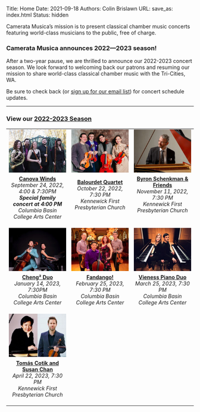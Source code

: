 Title: Home
Date: 2021-09-18
Authors: Colin Brislawn
URL:
save_as: index.html
Status: hidden

Camerata Musica’s mission is to present classical chamber music concerts featuring world-class musicians to the public, free of charge.

### Camerata Musica announces 2022—2023 season!

After a two-year pause, we are thrilled to announce our 2022-2023 concert season. We look forward to welcoming back our patrons and resuming our mission to share world-class classical chamber music with the Tri-Cities, WA.

Be sure to check back (or [sign up for our email list](http://eepurl.com/cD1Zvv)) for concert schedule updates.

---

### View our [2022-2023 Season]({filename}/pages/CurrentSeason.md)

<table>
<colgroup>
<col style="width: 33%"/>
<col style="width: 33%"/>
<col style="width: 33%"/>
</colgroup>
<tbody>
<tr class="odd">
<td style="text-align: center;"><a href="./canova-winds.html"><img alt="Canova Winds photo" src="/images/2022-2023/CanovaWinds-small.jpg"/></a></td>
<td style="text-align: center;"><a href="./balourdet-quartet.html"><img alt="Balourdet Quartet photo" src="/images/2022-2023/BalourdetQuartet-small.jpg"/></a></td>
<td style="text-align: center;"><a href="./byron-schenkman-2022.html"><img alt="Byron Schenkman at" src="/images/2022-2023/ByronSchenkman-small.jpg"/></a></td>
</tr>
<tr class="even">
<td style="text-align: center;"><strong><a href="./canova-winds.html">Canova Winds</a></strong><br/> <em>September 24, 2022, 4:00 &amp; 7:30PM</em><br/> <strong><em>Special family concert at 4:00 PM</em></strong><br/> <em>Columbia Basin College Arts Center</em><br/><br/></td>
<td style="text-align: center;"><strong><a href="./balourdet-quartet.html">Balourdet Quartet</a></strong><br/> <em>October 22, 2022, 7:30 PM</em><br/> <em>Kennewick First Presbyterian Church</em><br/> <br/><br/></td>
<td style="text-align: center;"><strong><a href="./byron-schenkman-2022.html">Byron Schenkman &amp; Friends</a></strong><br/> <em>November 11, 2022, 7:30 PM</em><br/> <em>Kennewick First Presbyterian Church</em><br/> <br/><br/></td>
</tr>
<tr class="odd">
<td style="text-align: center;"><a href="./Cheng-2-Duo.html"><img alt="Cheng² Duo, back to back" src="/images/2022-2023/Cheng2Duo-small.jpg"/></a></td>
<td style="text-align: center;"><a href="./fandango.html"><img alt="Fandango group photo" src="/images/2022-2023/Fandango-small.jpg"/></a></td>
<td style="text-align: center;"><a href="./vieness-piano-duo.html"><img alt="Vieness Piano Duo back to back at pianos" src="/images/2022-2023/VienessPianoDuo-small.jpg"/></a></td>
</tr>
<tr class="even">
<td style="text-align: center;"><strong><a href="./Cheng-2-Duo.html">Cheng² Duo</a></strong><br/> <em>January 14, 2023, 7:30PM</em><br/> <em>Columbia Basin College Arts Center</em><br/><br/></td>
<td style="text-align: center;"><strong><a href="./fandango.html">Fandango!</a></strong><br/> <em>February 25, 2023, 7:30 PM</em><br/> <em>Columbia Basin College Arts Center</em><br/><br/></td>
<td style="text-align: center;"><strong><a href="./vieness-piano-duo.html">Vieness Piano Duo</a></strong><br/> <em>March 25, 2023, 7:30 PM</em><br/> <em>Columbia Basin College Arts Center</em><br/><br/></td>
</tr>
<tr class="odd">
<td style="text-align: center;"><a href="./tomas-cotiksusan-chan.html"><img alt="Tomás Cotik and Susan Chan" src="/images/2022-2023/TomasCotikandSusanChan-small.jpg"/></a></td>
<td style="text-align: center;"></td>
<td style="text-align: center;"></td>
</tr>
<tr class="even">
<td style="text-align: center;"><strong><a href="./tomas-cotiksusan-chan.html">Tomás Cotik and Susan Chan</a></strong><br/> <em>April 22, 2023, 7:30 PM</em><br/> <em>Kennewick First Presbyterian Church</em><br/><br/></td>
<td style="text-align: center;"></td>
<td style="text-align: center;"></td>
</tr>
</tbody>
</table>

<!--
# Images as as <figures>
<figure>
    <a href="{filename}/2022-2023/CanovaWinds.md">
      <img src="/images/2022-2023/CanovaWinds-small.jpg" alt="Canova Winds photo">
    </a>
    <figcaption>
        Sat, September 24, 2022, 4:00 and 7:00 pm<br>
        <a href="https://goo.gl/maps/kNZ4DFSqJUNVorCE6">Columbia Basin College, Performing Arts Theatre</a>
    </figcaption>
</figure>

<figure>
    <a href="{filename}/2022-2023/BalourdetQuartet.md">
      <img src="/images/2022-2023/BalourdetQuartet-small.jpg" alt="Balourdet Quartet photo">
    </a>
    <figcaption>
    Sat, October 22, 2022, 7:30 PM <br>
    <a href="https://goo.gl/maps/quHQSkdBnScDHqh26">Kennewick First Presbyterian Church</a>
</figcaption>
</figure>

# Simple list of images

[![Byron Schenkman at](/images/2022-2023/ByronSchenkman-small.jpg)]({filename}/2022-2023/ByronSchenkman2022.md)
[![Cheng² Duo, back to back](/images/2022-2023/Cheng2Duo-small.jpg)]({filename}/2022-2023/Cheng2Duo.md)
[![Fandango group photo](/images/2022-2023/Fandango-small.jpg)]({filename}/2022-2023/Fandango.md)
[![Vieness Piano Duo back to back at pianos](/images/2022-2023/VienessPianoDuo-small.jpg)]({filename}/2022-2023/VienessPianoDuo.md)
[![Tomás Cotik and Susan Chan](/images/2022-2023/TomasCotikandSusanChan-small.jpg)]({filename}/2022-2023/TomasCotikandSusanChan.md)

-->

<!--
# Simple list of images
[![Tomás Cotik and Susan Chan](/images/2022-2023/TomasCotikandSusanChan-small.jpg)]({filename}/2022-2023/TomasCotikandSusanChan.md)
-->

<!--

---

### Camerata Update

This season’s concerts are scheduled for two different locations.  Some will take place in the [Performance Theatre at Columbia Basin College in Pasco](https://www.google.com/maps/place/CBC+Arts+Center,+Pasco,+WA+99301/@46.2508062,-119.1227316,19z/), while others will be held at [First Presbyterian Church in Kennewick](https://goo.gl/maps/quHQSkdBnScDHqh26).  We are very grateful to both institutions for welcoming us so warmly to their facilities.

We are extremely fortunate that Battelle, operator of Pacific Northwest National Laboratory, has donated its Steinway piano to Camerata.  Pianists on our series have played (and praised) this instrument since 1988 when Battelle originally purchased it for our use.  The piano will be located at Kennewick First Presbyterian Church.

 Information about each concert’s location will be included on this website, our Facebook page, next season’s flyers and posters, and our [announcement emails](http://eepurl.com/cD1Zvv), as well as on the reminder cards we send to [patrons](https://www.cameratamusica.com/pages/supporting-camerata-musica.html).

We look forward to having you join us for another season of chamber music.

-->

<style>

.entry-content a img,
.entry-content a img:hover {
    width: 270px;
    margin-right: 5px;
    margin-bottom: 10px;
    text-decoration: none;
    border-bottom: none;
}

figure {
  display: inline-block;
  text-align: center;
  margin: 5px; /* adjust as needed */
}

/* Center body text for long text letters */
/* .entry-content p,
.entry-content ol li {
    max-width: 80%;
    margin: 2% 10%;
    font-size: 18px;
} */

</style>
